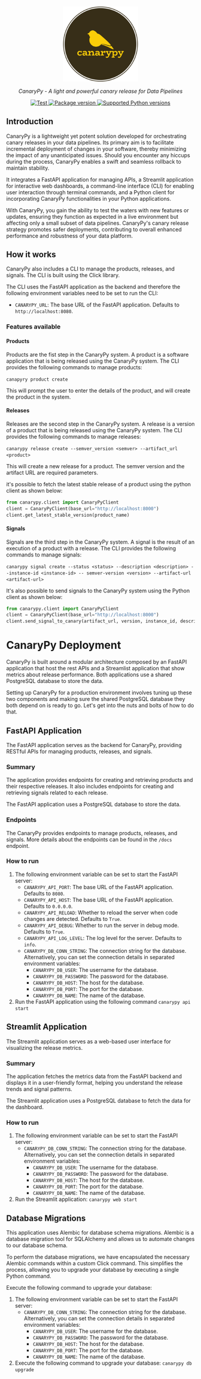 <p align="center">
  <img src="images/logo-no-background.png" alt="canarypy" style="width:200px;"/>
</p>
<p align="center">
    <em>CanaryPy - A light and powerful canary release for Data Pipelines</em>
</p>
<p align="center">
<a href="https://github.com/thcidale0808/canarypy/actions?query=workflow%3ATest+event%3Apush+branch%3Amain" target="_blank">
    <img src="https://github.com/thcidale0808/canarypy/actions/workflows/test.yml/badge.svg?branch=main" alt="Test">
</a>
<a href="https://pypi.org/project/canarypy/" target="_blank">
    <img src="https://img.shields.io/pypi/v/canarypy?color=%2334D058&label=pypi%20package" alt="Package version">
</a>
<a href="https://pypi.org/project/canarypy" target="_blank">
    <img src="https://img.shields.io/pypi/pyversions/canarypy.svg?color=%2334D058" alt="Supported Python versions">
</a>
</p>

## Introduction

CanaryPy is a lightweight yet potent solution developed for orchestrating canary releases in your data pipelines. Its primary aim is to facilitate incremental deployment of changes in your software, thereby minimizing the impact of any unanticipated issues. Should you encounter any hiccups during the process, CanaryPy enables a swift and seamless rollback to maintain stability.

It integrates a FastAPI application for managing APIs, a Streamlit application for interactive web dashboards, a command-line interface (CLI) for enabling user interaction through terminal commands, and a Python client for incorporating CanaryPy functionalities in your Python applications.

With CanaryPy, you gain the ability to test the waters with new features or updates, ensuring they function as expected in a live environment but affecting only a small subset of data pipelines. CanaryPy's canary release strategy promotes safer deployments, contributing to overall enhanced performance and robustness of your data platform.

## How it works

CanaryPy also includes a CLI to manage the products, releases, and signals. The CLI is built using the Click library.

The CLI uses the FastAPI application as the backend and therefore the following environment variables need to be set to run the CLI:

* `CANARYPY_URL`: The base URL of the FastAPI application. Defaults to `http://localhost:8080`.

### Features available

#### Products
Products are the fist step in the CanaryPy system. A product is a software application that is being released using the CanaryPy system. The CLI provides the following commands to manage products:

`canapyry product create`

This will prompt the user to enter the details of the product, and will create the product in the system.

#### Releases
Releases are the second step in the CanaryPy system. A release is a version of a product that is being released using the CanaryPy system. The CLI provides the following commands to manage releases:

`canarypy release create --semver_version <semver> --artifact_url <product>`

This will create a new release for a product. The semver version and the artifact URL are required parameters.

it's possible to fetch the latest stable release of a product using the python client as shown below:

```python
from canarypy.client import CanaryPyClient
client = CanaryPyClient(base_url="http://localhost:8000")
client.get_latest_stable_version(product_name)
```

#### Signals
Signals are the third step in the CanaryPy system. A signal is the result of an execution of a product with a release. The CLI provides the following commands to manage signals:

`canarypy signal create --status <status> --description <description> --instance-id <instance-id> -- semver-version <version> --artifact-url <artifact-url>`

It's also possible to send signals to the CanaryPy system using the Python client as shown below:

```python
from canarypy.client import CanaryPyClient
client = CanaryPyClient(base_url="http://localhost:8000")
client.send_signal_to_canary(artifact_url, version, instance_id, description, status)
```

# CanaryPy Deployment

CanaryPy is built around a modular architecture composed by an FastAPI application that host the rest APIs and a Streamlist application that show metrics about release performance. Both applications use a shared PostgreSQL database to store the data.

Setting up CanaryPy for a production environment involves tuning up these two components and making sure the shared PostgreSQL database they both depend on is ready to go. Let's get into the nuts and bolts of how to do that.

## FastAPI Application

The FastAPI application serves as the backend for CanaryPy, providing RESTful APIs for managing products, releases, and signals.

### Summary

The application provides endpoints for creating and retrieving products and their respective releases. It also includes endpoints for creating and retrieving signals related to each release.

The FastAPI application uses a PostgreSQL database to store the data. 

### Endpoints

The CanaryPy provides endpoints to manage products, releases, and signals. More details about the endpoints can be found in the `/docs` endpoint.

### How to run

1. The following environment variable can be set to start the FastAPI server:
   * `CANARYPY_API_PORT`: The base URL of the FastAPI application. Defaults to `8080`.
   * `CANARYPY_API_HOST`: The base URL of the FastAPI application. Defaults to `0.0.0.0`.
   * `CANARYPY_API_RELOAD`: Whether to reload the server when code changes are detected. Defaults to `True`.
   * `CANARYPY_API_DEBUG`: Whether to run the server in debug mode. Defaults to `True`.
   * `CANARYPY_API_LOG_LEVEL`: The log level for the server. Defaults to `info`.
   * `CANARYPY_DB_CONN_STRING`: The connection string for the database. Alternatively, you can set the connection details in separated environment variables:
     * `CANARYPY_DB_USER`: The username for the database.
     * `CANARYPY_DB_PASSWORD`: The password for the database.
     * `CANARYPY_DB_HOST`: The host for the database.
     * `CANARYPY_DB_PORT`: The port for the database.
     * `CANARYPY_DB_NAME`: The name of the database.
2. Run the FastAPI application using the following command `canarypy api start`

## Streamlit Application

The Streamlit application serves as a web-based user interface for visualizing the release metrics.

### Summary

The application fetches the metrics data from the FastAPI backend and displays it in a user-friendly format, helping you understand the release trends and signal patterns.

The Streamlit application uses a PostgreSQL database to fetch the data for the dashboard. 

### How to run

1. The following environment variable can be set to start the FastAPI server:
   * `CANARYPY_DB_CONN_STRING`: The connection string for the database. Alternatively, you can set the connection details in separated environment variables:
     * `CANARYPY_DB_USER`: The username for the database.
     * `CANARYPY_DB_PASSWORD`: The password for the database.
     * `CANARYPY_DB_HOST`: The host for the database.
     * `CANARYPY_DB_PORT`: The port for the database.
     * `CANARYPY_DB_NAME`: The name of the database.
2. Run the Streamlit application: `canarypy web start`

## Database Migrations

This application uses Alembic for database schema migrations. Alembic is a database migration tool for SQLAlchemy and allows us to automate changes to our database schema.

To perform the database migrations, we have encapsulated the necessary Alembic commands within a custom Click command. This simplifies the process, allowing you to upgrade your database by executing a single Python command.

Execute the following command to upgrade your database:
1. The following environment variable can be set to start the FastAPI server:
   * `CANARYPY_DB_CONN_STRING`: The connection string for the database. Alternatively, you can set the connection details in separated environment variables:
     * `CANARYPY_DB_USER`: The username for the database.
     * `CANARYPY_DB_PASSWORD`: The password for the database.
     * `CANARYPY_DB_HOST`: The host for the database.
     * `CANARYPY_DB_PORT`: The port for the database.
     * `CANARYPY_DB_NAME`: The name of the database.
2. Execute the following command to upgrade your database: `canarypy db upgrade`
